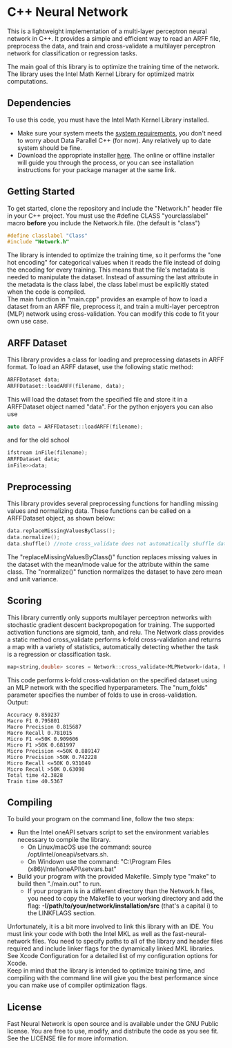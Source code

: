 # C++ Neural Network

This is a lightweight implementation of a multi-layer perceptron neural network in C++. It provides a simple and efficient way to read an ARFF file, preprocess the data, and train and cross-validate a multilayer perceptron network for classification or regression tasks.

The main goal of this library is to optimize the training time of the network. The library uses the Intel Math Kernel Library for optimized matrix computations.

## Dependencies

To use this code, you must have the Intel Math Kernel Library installed. 
- Make sure your system meets the [system requirements](https://www.intel.com/content/www/us/en/developer/articles/system-requirements/oneapi-math-kernel-library-system-requirements.html), you don't need to worry about Data Parallel C++ (for now). Any relatively up to date system should be fine.  
- Download the appropriate installer [here](https://www.intel.com/content/www/us/en/developer/tools/oneapi/onemkl-download.html). The online or offline installer will guide you through the process, or you can see installation instructions for your package manager at the same link.  

## Getting Started

To get started, clone the repository and include the "Network.h" header file in your C++ project.
You must use the #define CLASS "yourclasslabel" macro **before** you include the Network.h file. (the default is "class")  

```cpp
#define classlabel "Class"
#include "Network.h"
```
The library is intended to optimize the training time, so it performs the "one hot encoding" for categorical values when it reads the file instead of doing the encoding for every training. This means that the file's metadata is needed to manipulate the dataset. Instead of assuming the last attribute in the metadata is the class label, the class label must be explicitly stated when the code is compiled.  
The main function in "main.cpp" provides an example of how to load a dataset from an ARFF file, preprocess it, and train a multi-layer perceptron (MLP) network using cross-validation. You can modify this code to fit your own use case.


## ARFF Dataset

This library provides a class for loading and preprocessing datasets in ARFF format. To load an ARFF dataset, use the following static method:
```cpp
ARFFDataset data;
ARFFDataset::loadARFF(filename, data);
```

This will load the dataset from the specified file and store it in a ARFFDataset object named "data".
For the python enjoyers you can also use
```cpp
auto data = ARFFDataset::loadARFF(filename);
```

and for the old school

```cpp
ifstream inFile(filename);
ARFFDataset data;
inFile>>data;
```
## Preprocessing

This library provides several preprocessing functions for handling missing values and normalizing data. These functions can be called on a ARFFDataset object, as shown below:

```cpp
data.replaceMissingValuesByClass();
data.normalize();
data.shuffle() //note cross_validate does not automatically shuffle data
```
The "replaceMissingValuesByClass()" function replaces missing values in the dataset with the mean/mode value for the attribute within the same class. The "normalize()" function normalizes the dataset to have zero mean and unit variance.

## Scoring

This library currently only supports multilayer perceptron networks with stochastic gradient descent backpropogation for training. The supported activation functions are sigmoid, tanh, and relu. The Network class provides a static method cross_validate performs k-fold cross-validation and returns a map with a variety of statistics, automatically detecting whether the task is a regression or classification task.

```cpp
map<string,double> scores = Network::cross_validate<MLPNetwork>(data, hidden_layer_sizes, num_epochs, learningrate, num_folds, activation);
```
This code performs k-fold cross-validation on the specified dataset using an MLP network with the specified hyperparameters. The "num_folds" parameter specifies the number of folds to use in cross-validation.  
Output:  

```output
Accuracy 0.859237
Macro F1 0.795801
Macro Precision 0.815687
Macro Recall 0.781015
Micro F1 <=50K 0.909606
Micro F1 >50K 0.681997
Micro Precision <=50K 0.889147
Micro Precision >50K 0.742228
Micro Recall <=50K 0.931049
Micro Recall >50K 0.63098
Total time 42.3828
Train time 40.5367
```

## Compiling
To build your program on the command line, follow the two steps:  
- Run the Intel oneAPI setvars script to set the environment variables necessary to compile the library.  
  - On Linux/macOS use the command: source /opt/intel/oneapi/setvars.sh. 
  - On Windown use the command: "C:\Program Files (x86)\Intel\oneAPI\setvars.bat"  
- Build your program with the provided Makefile. Simply type "make" to build then "./main.out" to run. 
  - If your program is in a different directory than the Network.h files, you need to copy the Makefile to your working directory and add the flag: **-I/path/to/your/network/installation/src** (that's a capital i) to the LINKFLAGS section.
  
Unfortunately, it is a bit more involved to link this library with an IDE. You must link your code with both the Intel MKL as well as the fast-neural-network files. You need to specify paths to all of the library and header files required and include linker flags for the dynamically linked MKL libraries. See Xcode Configuration for a detailed list of my configuration options for Xcode.  
Keep in mind that the library is intended to optimize training time, and compiling with the command line will give you the best performance since you can make use of compiler optimization flags.  

## License

Fast Neural Network is open source and is available under the GNU Public license. You are free to use, modify, and distribute the code as you see fit. See the LICENSE file for more information.
